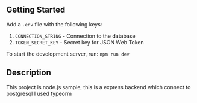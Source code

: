 ## Getting Started
Add a `.env` file with the following keys:
1. `CONNECTION_STRING` - Connection to the database
2. `TOKEN_SECRET_KEY` - Secret key for JSON Web Token

To start the development server, run:
`npm run dev`


## Description
This project is node.js sample, this is a express backend which connect to postgresql I used typeorm

